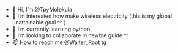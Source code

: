 - 👋 Hi, I’m @TpyMolekula
- 👀 I’m interested how make wireless electricity (this is my global unattainable goal ^^ )
- 🌱 I’m currently learning python 
- 💞️ I’m looking to collaborate in newbie guide ^^
- 📫 How to reach me @Walter_Root tg

<!---
TpyMolekula/TpyMolekula is a ✨ special ✨ repository because its `README.md` (this file) appears on your GitHub profile.
You can click the Preview link to take a look at your changes.
--->
